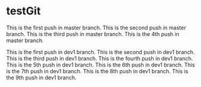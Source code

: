 # testGit
This is the first push in master branch.
This is the second push in master branch.
This is the third push in master branch.
This is the 4th push in master branch.


This is the first push in dev1 branch.
This is the second push in dev1 branch.
This is the third push in dev1 branch.
This is the fourth push in dev1 branch.
This is the 5th push in dev1 branch.
This is the 6th push in dev1 branch.
This is the 7th push in dev1 branch.
This is the 8th push in dev1 branch.
This is the 9th push in dev1 branch.